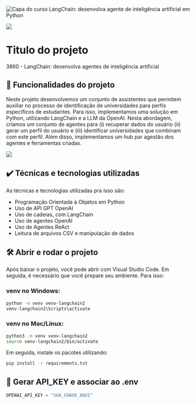 
![Capa do curso LangChain: desenvolva agente de inteligência artificial em Python](https://github.com/alura-cursos/3860-langchain-agentes-python/assets/3330769/ab958b97-2b56-4dc3-9dbe-f9935287dfc4)

![](https://img.shields.io/github/license/alura-cursos/android-com-kotlin-personalizando-ui)

# Titulo do projeto

3860 - LangChain: desenvolva agentes de inteligência artificial

## 🔨 Funcionalidades do projeto

Neste projeto desenvolvemos um conjunto de assistentes que permitem auxiliar no processo de identificação de universidades para perfis específicos de estudantes. Para isso, implementamos uma solução em Python, utilizando LangChain e a LLM da OpenAI. Nesta abordagem, criamos um conjunto de agentes para (i) recuperar dados do usuário (ii) gerar um perfil do usuário e (iii) identificar universidades que combinam com este perfil. Além disso, implementamos um hub par agestão dos agentes e ferramentas criadas.

![](img/amostra.gif)

## ✔️ Técnicas e tecnologias utilizadas

As técnicas e tecnologias utilizadas pra isso são:

- Programação Orientada à Objetos em Python
- Uso de API GPT OpenAI
- Uso de cadeias, com LangChain
- Uso de agentes OpenAI
- Uso de Agentes ReAct
- Leitura de arquivos CSV e manipulação de dados


## 🛠️ Abrir e rodar o projeto

Após baixar o projeto, você pode abrir com Visual Studio Code. Em seguida, é necessário que você prepare seu ambiente. Para isso:

### venv no Windows:

```bash
python -m venv venv-langchain2
venv-langchain2\Scripts\activate
```

### venv no Mac/Linux:

```bash
python3 -m venv venv-langchain2
source venv-langchain2/bin/activate
```

Em seguida, instale os pacotes utilizando:

```bash
pip install -r requirements.txt
```

## 🔑 Gerar API_KEY e associar ao .env

```python
OPENAI_API_KEY = "SUA_CHAVE_AQUI"
```


